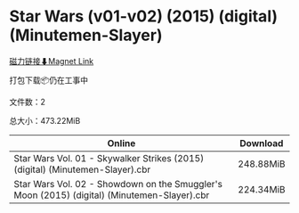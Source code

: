 # Star Wars (v01-v02) (2015) (digital) (Minutemen-Slayer)

[磁力链接⬇Magnet Link](magnet:?xt=urn:btih:3b5375a8a1ea11743bb3cefb4f12d5350510e813&dn=Star%20Wars%20%28v01-v02%29%20%282015%29%20%28digital%29%20%28Minutemen-Slayer%29)

打包下载📦仍在工事中

文件数：2

总大小：473.22MiB

Online | Download
--- | ---
Star Wars Vol. 01 - Skywalker Strikes (2015) (digital) (Minutemen-Slayer).cbr | 248.88MiB
Star Wars Vol. 02 - Showdown on the Smuggler's Moon (2015) (digital) (Minutemen-Slayer).cbr | 224.34MiB